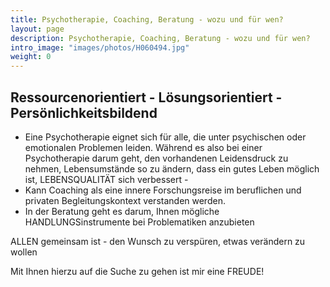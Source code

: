 ```yaml
---
title: Psychotherapie, Coaching, Beratung - wozu und für wen?
layout: page
description: Psychotherapie, Coaching, Beratung - wozu und für wen?
intro_image: "images/photos/H060494.jpg"
weight: 0
---
```


## Ressourcenorientiert - Lösungsorientiert - Persönlichkeitsbildend
* Eine Psychotherapie eignet sich für alle, die unter psychischen oder emotionalen Problemen leiden. Während es also bei einer Psychotherapie darum geht, den vorhandenen Leidensdruck zu nehmen, Lebensumstände so zu ändern, dass ein gutes Leben möglich ist, LEBENSQUALITÄT sich verbessert -
* Kann Coaching als eine innere Forschungsreise im beruflichen und privaten Begleitungskontext verstanden werden.
* In der Beratung geht es darum, Ihnen mögliche HANDLUNGSinstrumente bei Problematiken anzubieten

ALLEN gemeinsam ist - den Wunsch zu verspüren, etwas verändern zu wollen

Mit Ihnen hierzu auf die Suche zu gehen ist mir eine FREUDE!